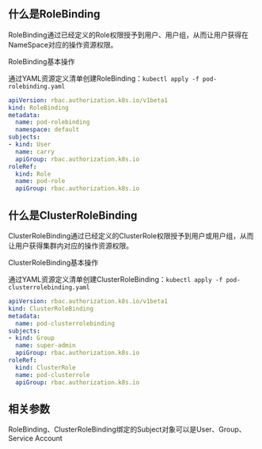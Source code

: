 ## 什么是RoleBinding

RoleBinding通过已经定义的Role权限授予到用户、用户组，从而让用户获得在NameSpace对应的操作资源权限。

RoleBinding基本操作

通过YAML资源定义清单创建RoleBinding：`kubectl apply -f pod-rolebinding.yaml`

```yaml
apiVersion: rbac.authorization.k8s.io/v1beta1
kind: RoleBinding
metadata:
  name: pod-rolebinding
  namespace: default
subjects:
- kind: User
  name: carry
  apiGroup: rbac.authorization.k8s.io
roleRef:
  kind: Role
  name: pod-role
  apiGroup: rbac.authorization.k8s.io
```



## 什么是ClusterRoleBinding

ClusterRoleBinding通过已经定义的ClusterRole权限授予到用户或用户组，从而让用户获得集群内对应的操作资源权限。

ClusterRoleBinding基本操作

通过YAML资源定义清单创建ClusterRoleBinding：`kubectl apply -f pod-clusterrolebinding.yaml`

```yaml
apiVersion: rbac.authorization.k8s.io/v1beta1
kind: ClusterRoleBinding
metadata:
  name: pod-clusterrolebinding
subjects:
- kind: Group
  name: super-admin
  apiGroup: rbac.authorization.k8s.io
roleRef:
  kind: ClusterRole
  name: pod-clusterrole
  apiGroup: rbac.authorization.k8s.io
```



## 相关参数

RoleBinding、ClusterRoleBinding绑定的Subject对象可以是User、Group、Service Account
